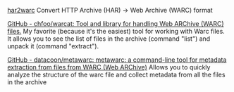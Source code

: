 
[har2warc](https://github.com/webrecorder/har2warc)
Convert HTTP Archive (HAR) -> Web Archive (WARC) format

[GitHub - chfoo/warcat: Tool and library for handling Web ARChive (WARC) files.](https://github.com/chfoo/warcat)
My favorite (because it's the easiest) tool for working with Warc files. It allows you to see the list of files in the archive (command "list") and unpack it (command "extract").

[GitHub - datacoon/metawarc: metawarc: a command-line tool for metadata extraction from files from WARC (Web ARChive)](https://github.com/datacoon/metawarc)
Allows you to quickly analyze the structure of the warc file and collect metadata from all the files in the archive
